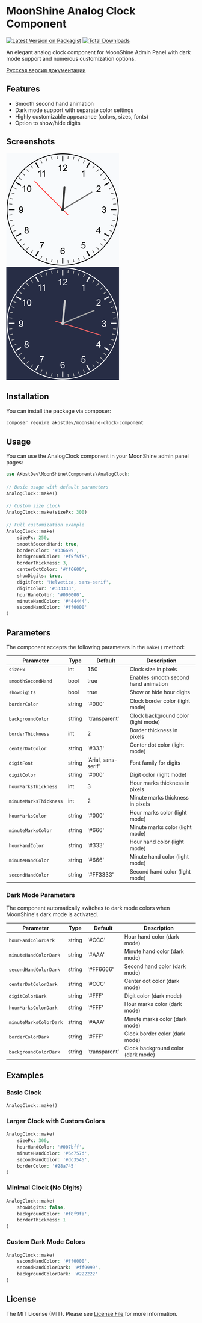# MoonShine Analog Clock Component

[![Latest Version on Packagist](https://img.shields.io/packagist/v/akostdev/moonshine-clock-component.svg?style=flat-square)](https://packagist.org/packages/akostdev/moonshine-clock-component)
[![Total Downloads](https://img.shields.io/packagist/dt/akostdev/moonshine-clock-component.svg?style=flat-square)](https://packagist.org/packages/akostdev/moonshine-clock-component)

An elegant analog clock component for MoonShine Admin Panel with dark mode support and numerous customization options.

[Русская версия документации](README.ru.md)

## Features

- Smooth second hand animation
- Dark mode support with separate color settings
- Highly customizable appearance (colors, sizes, fonts)
- Option to show/hide digits

## Screenshots

![Analog Clock Light Mode](assets/clock-light.png)
![Analog Clock Dark Mode](assets/clock-dark.png)

## Installation

You can install the package via composer:

```bash
composer require akostdev/moonshine-clock-component
```

## Usage

You can use the AnalogClock component in your MoonShine admin panel pages:

```php
use AKostDev\MoonShine\Components\AnalogClock;

// Basic usage with default parameters
AnalogClock::make()

// Custom size clock
AnalogClock::make(sizePx: 300)

// Full customization example
AnalogClock::make(
    sizePx: 250,
    smoothSecondHand: true,
    borderColor: '#336699',
    backgroundColor: '#f5f5f5',
    borderThickness: 3,
    centerDotColor: '#ff6600',
    showDigits: true,
    digitFont: 'Helvetica, sans-serif',
    digitColor: '#333333',
    hourHandColor: '#000000',
    minuteHandColor: '#444444',
    secondHandColor: '#ff0000'
)
```

## Parameters

The component accepts the following parameters in the `make()` method:

| Parameter | Type | Default | Description |
|-----------|------|---------|-------------|
| `sizePx` | int | 150 | Clock size in pixels |
| `smoothSecondHand` | bool | true | Enables smooth second hand animation |
| `showDigits` | bool | true | Show or hide hour digits |
| `borderColor` | string | '#000' | Clock border color (light mode) |
| `backgroundColor` | string | 'transparent' | Clock background color (light mode) |
| `borderThickness` | int | 2 | Border thickness in pixels |
| `centerDotColor` | string | '#333' | Center dot color (light mode) |
| `digitFont` | string | 'Arial, sans-serif' | Font family for digits |
| `digitColor` | string | '#000' | Digit color (light mode) |
| `hourMarksThickness` | int | 3 | Hour marks thickness in pixels |
| `minuteMarksThickness` | int | 2 | Minute marks thickness in pixels |
| `hourMarksColor` | string | '#000' | Hour marks color (light mode) |
| `minuteMarksColor` | string | '#666' | Minute marks color (light mode) |
| `hourHandColor` | string | '#333' | Hour hand color (light mode) |
| `minuteHandColor` | string | '#666' | Minute hand color (light mode) |
| `secondHandColor` | string | '#FF3333' | Second hand color (light mode) |

### Dark Mode Parameters

The component automatically switches to dark mode colors when MoonShine's dark mode is activated.

| Parameter | Type | Default | Description |
|-----------|------|---------|-------------|
| `hourHandColorDark` | string | '#CCC' | Hour hand color (dark mode) |
| `minuteHandColorDark` | string | '#AAA' | Minute hand color (dark mode) |
| `secondHandColorDark` | string | '#FF6666' | Second hand color (dark mode) |
| `centerDotColorDark` | string | '#CCC' | Center dot color (dark mode) |
| `digitColorDark` | string | '#FFF' | Digit color (dark mode) |
| `hourMarksColorDark` | string | '#FFF' | Hour marks color (dark mode) |
| `minuteMarksColorDark` | string | '#AAA' | Minute marks color (dark mode) |
| `borderColorDark` | string | '#FFF' | Clock border color (dark mode) |
| `backgroundColorDark` | string | 'transparent' | Clock background color (dark mode) |

## Examples

### Basic Clock

```php
AnalogClock::make()
```

### Larger Clock with Custom Colors

```php
AnalogClock::make(
    sizePx: 300,
    hourHandColor: '#007bff',
    minuteHandColor: '#6c757d',
    secondHandColor: '#dc3545',
    borderColor: '#28a745'
)
```

### Minimal Clock (No Digits)

```php
AnalogClock::make(
    showDigits: false,
    backgroundColor: '#f8f9fa',
    borderThickness: 1
)
```

### Custom Dark Mode Colors

```php
AnalogClock::make(
    secondHandColor: '#ff0000',
    secondHandColorDark: '#ff9999',
    backgroundColorDark: '#222222'
)
```

## License

The MIT License (MIT). Please see [License File](LICENSE.md) for more information.
